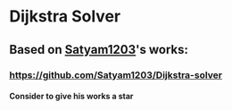 # Dijkstra Solver
## Based on [Satyam1203](https://github.com/Satyam1203)'s works:
### https://github.com/Satyam1203/Dijkstra-solver
#### Consider to give his works a star
